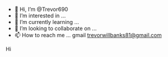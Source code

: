 - 👋 Hi, I’m @Trevor690
- 👀 I’m interested in ...
- 🌱 I’m currently learning ...
- 💞️ I’m looking to collaborate on ...
- 📫 How to reach me ...
gmail trevorwillbanks81@gmail.com
<!---
Trevor690/Trevor690 is a ✨ special ✨ repository because its `README.md` (this file) appears on your GitHub profile.
You can click the Preview link to take a look at your changes.
--->Hi
